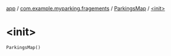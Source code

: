 [app](../../index.md) / [com.example.myparking.fragements](../index.md) / [ParkingsMap](index.md) / [&lt;init&gt;](./-init-.md)

# &lt;init&gt;

`ParkingsMap()`